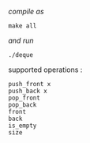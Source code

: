  *compile as*
 
 

    make all

 
 *and run*
 

    ./deque


supported operations :
	

    push_front x
    push_back x 
    pop_front
    pop_back
    front
    back
    is_empty
    size

